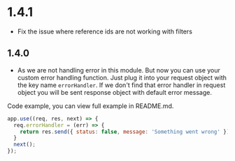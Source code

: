 # 1.4.1

* Fix the issue where reference ids are not working with filters

## 1.4.0

* As we are not handling error in this module. But now you can use your custom error handling function. Just plug it into your request object with the key name ```errorHandler```. If we don't find that error handler in request object you will be sent response object with default error message.

Code example, you can view full example in README.md.

```Javascript
app.use((req, res, next) => {
  req.errorHandler = (err) => {
    return res.send({ status: false, message: 'Something went wrong' });
  }
  next();
});
```
